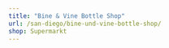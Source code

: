 ```yaml
---
title: "Bine & Vine Bottle Shop"
url: /san-diego/bine-und-vine-bottle-shop/
shop: Supermarkt
---
```

